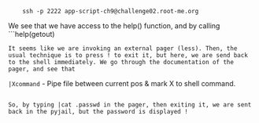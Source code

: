 ```
 	ssh -p 2222 app-script-ch9@challenge02.root-me.org
```

We see that we have access to the help() function, and by calling ```help(getout)

```
It seems like we are invoking an external pager (less). Then, the usual technique is to press ! to exit it, but here, we are send back to the shell immediately. We go through the documentation of the pager, and see that

```
`|Xcommand` - Pipe file between current pos & mark X to shell command.
```

So, by typing |cat .passwd in the pager, then exiting it, we are sent back in the pyjail, but the password is displayed !
